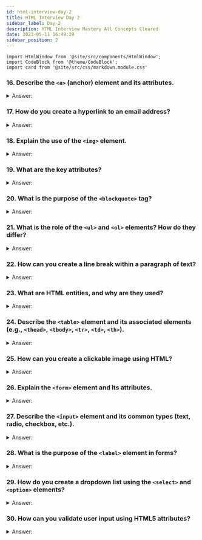 ```yaml
---
id: html-interview-day-2
title: HTML Interview Day 2
sidebar_label: Day-2
description: HTML Interview Mastery All Concepts Cleared
date: 2023-05-11 16:49:29
sidebar_position: 2
---
```


```mdx-code-block
import HtmlWindow from '@site/src/components/HtmlWindow';
import CodeBlock from '@theme/CodeBlock';
import card from '@site/src/css/markdown.module.css'
```


### 16. Describe the `<a>` (anchor) element and its attributes.

<details>
    <summary>Answer:</summary>
</details>

### 17. How do you create a hyperlink to an email address?

<details>
    <summary>Answer:</summary>
</details>

### 18. Explain the use of the `<img>` element.

<details>
    <summary>Answer:</summary>
</details>

### 19. What are the key attributes?

<details>
    <summary>Answer:</summary>
</details>

### 20. What is the purpose of the `<blockquote>` tag?

<details>
    <summary>Answer:</summary>
</details>

### 21. What is the role of the `<ul>` and `<ol>` elements? How do they differ?

<details>
    <summary>Answer:</summary>
</details>

### 22. How can you create a line break within a paragraph of text?

<details>
    <summary>Answer:</summary>
</details>

### 23. What are HTML entities, and why are they used?

<details>
    <summary>Answer:</summary>
</details>

### 24. Describe the `<table>` element and its associated elements (e.g., `<thead>`, `<tbody>`, `<tr>`, `<td>`, `<th>`).

<details>
    <summary>Answer:</summary>
</details>

### 25. How can you create a clickable image using HTML?

<details>
    <summary>Answer:</summary>
</details>

### 26. Explain the `<form>` element and its attributes.

<details>
    <summary>Answer:</summary>
</details>

### 27. Describe the `<input>` element and its common types (text, radio, checkbox, etc.).

<details>
    <summary>Answer:</summary>
</details>

### 28. What is the purpose of the `<label>` element in forms?

<details>
    <summary>Answer:</summary>
</details>

### 29. How do you create a dropdown list using the `<select>` and `<option>` elements?

<details>
    <summary>Answer:</summary>
</details>

### 30. How can you validate user input using HTML5 attributes?

<details>
    <summary>Answer:</summary>
</details>

